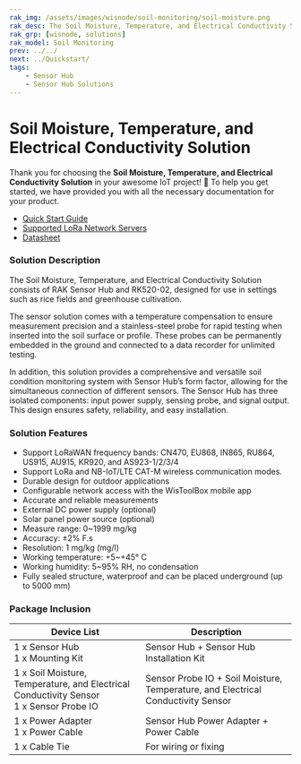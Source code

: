 ```yaml
---
rak_img: /assets/images/wisnode/soil-monitoring/soil-moisture.png
rak_desc: The Soil Moisture, Temperature, and Electrical Conductivity Solution consists of RAK Sensor Hub and RK520-02, designed for use in settings such as rice fields and greenhouse cultivation.
rak_grp: [wisnode, solutions]
rak_model: Soil Monitoring
prev: ../../
next: ../Quickstart/
tags:
    - Sensor Hub
    - Sensor Hub Solutions
---
```


# Soil Moisture, Temperature, and Electrical Conductivity Solution

Thank you for choosing the **Soil Moisture, Temperature, and Electrical Conductivity Solution** in your awesome IoT project! 🎉 To help you get started, we have provided you with all the necessary documentation for your product.

- <a href="../Quickstart/" target="_blank">Quick Start Guide</a>
- <a href="../Supported-LoRa-Network-Servers/" target="_blank">Supported LoRa Network Servers</a>
- <a href="../Datasheet/" target="_blank">Datasheet</a>


### Solution Description

The Soil Moisture, Temperature, and Electrical Conductivity Solution consists of RAK Sensor Hub and RK520-02, designed for use in settings such as rice fields and greenhouse cultivation.

The sensor solution comes with a temperature compensation to ensure measurement precision and a stainless-steel probe for rapid testing when inserted into the soil surface or profile. These probes can be permanently embedded in the ground and connected to a data recorder for unlimited testing.

In addition, this solution provides a comprehensive and versatile soil condition monitoring system with Sensor Hub’s form factor, allowing for the simultaneous connection of different sensors. The Sensor Hub has three isolated components: input power supply, sensing probe, and signal output. This design ensures safety, reliability, and easy installation.


### Solution Features

- Support LoRaWAN frequency bands: CN470, EU868, IN865, RU864, US915, AU915, KR920, and AS923-1/2/3/4
- Support LoRa and NB-IoT/LTE CAT-M wireless communication modes.
- Durable design for outdoor applications
- Configurable network access with the WisToolBox mobile app
- Accurate and reliable measurements
- External DC power supply (optional)
- Solar panel power source (optional)
- Measure range: 0~1999&nbsp;mg/kg
- Accuracy: ±2%&nbsp;F.s
- Resolution: 1&nbsp;mg/kg (mg/l)
- Working temperature: +5~+45°&nbsp;C
- Working humidity: 5~95%&nbsp;RH, no condensation
- Fully sealed structure, waterproof and can be placed underground (up to 5000&nbsp;mm)


### Package Inclusion

<table>
  <thead>
    <tr>
      <th>Device List</th>
      <th>Description</th>
    </tr>
  </thead>
  <tbody>
    <tr>
      <td>1 x Sensor Hub <br> 1 x Mounting Kit</td>
      <td>Sensor Hub + Sensor Hub Installation Kit</td>
    </tr>
    <tr>
      <td>1 x Soil Moisture, Temperature, and Electrical Conductivity Sensor <br> 1 x Sensor Probe IO</td>
      <td>Sensor Probe IO + Soil Moisture, Temperature, and Electrical Conductivity Sensor</td>
    </tr>
    <tr>
      <td>1 x Power Adapter <br> 1 x Power Cable</td>
      <td>Sensor Hub Power Adapter + Power Cable</td>
    </tr>
    <tr>
      <td>1 x Cable Tie</td>
      <td>For wiring or fixing</td>
    </tr>
  </tbody>
</table>
